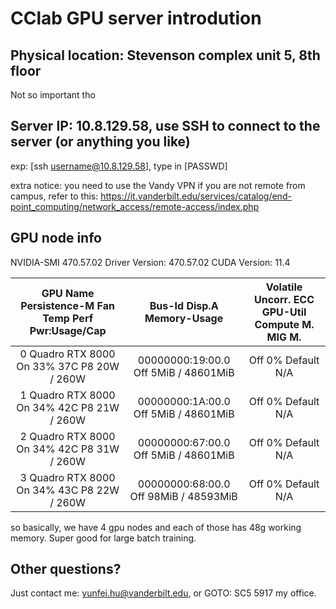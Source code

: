 # CClab GPU server introdution


## Physical location: Stevenson complex unit 5, 8th floor
Not so important tho

## Server IP: 10.8.129.58, use SSH to connect to the server (or anything you like)
exp: [ssh username@10.8.129.58], type in [PASSWD]

extra notice: you need to use the Vandy VPN if you are not remote from campus, refer to this: https://it.vanderbilt.edu/services/catalog/end-point_computing/network_access/remote-access/index.php

## GPU node info

NVIDIA-SMI 470.57.02    Driver Version: 470.57.02    CUDA Version: 11.4    

| GPU  Name        Persistence-M Fan  Temp  Perf  Pwr:Usage/Cap | Bus-Id        Disp.A Memory-Usage | Volatile Uncorr. ECC GPU-Util  Compute M. MIG M. |
|    :----:   |    :----:   |    :----:   |
|   0  Quadro RTX 8000     On 33%   37C    P8    20W / 260W  | 00000000:19:00.0 Off 5MiB / 48601MiB |                  Off 0%      Default N/A |
|   1  Quadro RTX 8000     On 34%   42C    P8    21W / 260W  | 00000000:1A:00.0 Off 5MiB / 48601MiB |                  Off 0%      Default N/A |
|   2  Quadro RTX 8000     On 34%   42C    P8    31W / 260W  | 00000000:67:00.0 Off 5MiB / 48601MiB |                  Off 0%      Default N/A |
|   3  Quadro RTX 8000     On 34%   43C    P8    22W / 260W  | 00000000:68:00.0 Off 98MiB / 48593MiB |                 Off 0%      Default N/A |


so basically, we have 4 gpu nodes and each of those has 48g working memory. Super good for large batch training.

## Other questions?

Just contact me: yunfei.hu@vanderbilt.edu, or GOTO: SC5 5917 my office. 
